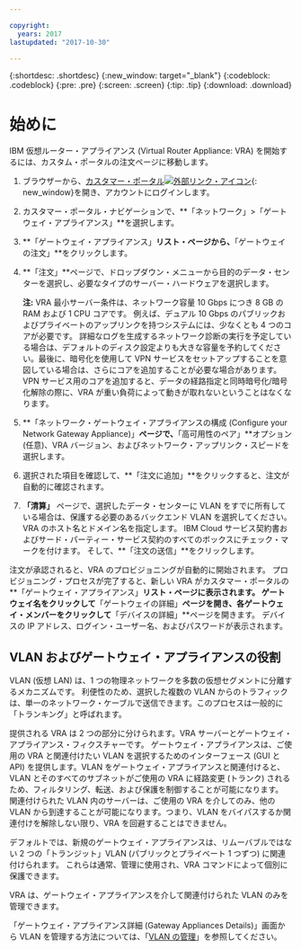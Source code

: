 ```yaml
---

copyright:
  years: 2017
lastupdated: "2017-10-30"

---
```


{:shortdesc: .shortdesc}
{:new_window: target="_blank"}
{:codeblock: .codeblock}
{:pre: .pre}
{:screen: .screen}
{:tip: .tip}
{:download: .download}


# 始めに
IBM 仮想ルーター・アプライアンス (Virtual Router Appliance: VRA) を開始するには、カスタム・ポータルの注文ページに移動します。

1. ブラウザーから、[カスタマー・ポータル![外部リンク・アイコン](../../icons/launch-glyph.svg "")](https://control.softlayer.com/){: new_window}を開き、アカウントにログインします。
2. カスタマー・ポータル・ナビゲーションで、**「ネットワーク」>「ゲートウェイ・アプライアンス」**を選択します。
3. **「ゲートウェイ・アプライアンス」**リスト・ページから、**「ゲートウェイの注文」**をクリックします。
4. **「注文」**ページで、ドロップダウン・メニューから目的のデータ・センターを選択し、必要なタイプのサーバー・ハードウェアを選択します。

    **注:** VRA 最小サーバー条件は、ネットワーク容量 10 Gbps につき 8 GB の RAM および 1 CPU コアです。 例えば、デュアル 10 Gbps のパブリックおよびプライベートのアップリンクを持つシステムには、少なくとも 4 つのコアが必要です。 詳細なログを生成するネットワーク診断の実行を予定している場合は、デフォルトのディスク設定よりも大きな容量を予約してください。最後に、暗号化を使用して VPN サービスをセットアップすることを意図している場合は、さらにコアを追加することが必要な場合があります。VPN サービス用のコアを追加すると、データの経路指定と同時暗号化/暗号化解除の際に、VRA が重い負荷によって動きが取れないということはなくなります。

5. **「ネットワーク・ゲートウェイ・アプライアンスの構成 (Configure your Network Gateway Appliance)」**ページで、**「高可用性のペア」**オプション (任意)、VRA バージョン、およびネットワーク・アップリンク・スピードを選択します。
6. 選択された項目を確認して、**「注文に追加」**をクリックすると、注文が自動的に確認されます。
7. **「清算」** ページで、選択したデータ・センターに VLAN をすでに所有している場合は、保護する必要のあるバックエンド VLAN を選択してください。 VRA のホスト名とドメイン名を指定します。 IBM Cloud サービス契約書およびサード・パーティー・サービス契約のすべてのボックスにチェック・マークを付けます。 そして、**「注文の送信」**をクリックします。

注文が承認されると、VRA のプロビジョニングが自動的に開始されます。 プロビジョニング・プロセスが完了すると、新しい VRA がカスタマー・ポータルの**「ゲートウェイ・アプライアンス」**リスト・ページに表示されます。 ゲートウェイ名をクリックして**「ゲートウェイの詳細」**ページを開き、各ゲートウェイ・メンバーをクリックして**「デバイスの詳細」**ページを開きます。 デバイスの IP アドレス、ログイン・ユーザー名、およびパスワードが表示されます。  
 
## VLAN およびゲートウェイ・アプライアンスの役割
VLAN (仮想 LAN) は、1 つの物理ネットワークを多数の仮想セグメントに分離するメカニズムです。 利便性のため、選択した複数の VLAN からのトラフィックは、単一のネットワーク・ケーブルで送信できます。このプロセスは一般的に「トランキング」と呼ばれます。

提供される VRA は 2 つの部分に分けられます。VRA サーバーとゲートウェイ・アプライアンス・フィクスチャーです。 ゲートウェイ・アプライアンスは、ご使用の VRA と関連付けたい VLAN を選択するためのインターフェース (GUI と API) を提供します。VLAN をゲートウェイ・アプライアンスと関連付けると、VLAN とそのすべてのサブネットがご使用の VRA に経路変更 (トランク) されるため、フィルタリング、転送、および保護を制御することが可能になります。 関連付けられた VLAN 内のサーバーは、ご使用の VRA を介してのみ、他の VLAN から到達することが可能になります。つまり、VLAN をバイパスするか関連付けを解除しない限り、VRA を回避することはできません。

デフォルトでは、新規のゲートウェイ・アプライアンスは、リムーバブルではない 2 つの「トランジット」VLAN (パブリックとプライベート 1 つずつ) に関連付けられます。 これらは通常、管理に使用され、VRA コマンドによって個別に保護できます。

VRA は、ゲートウェイ・アプライアンスを介して関連付けられた VLAN のみを管理できます。

「ゲートウェイ・アプライアンス詳細 (Gateway Appliances Details)」画面から VLAN を管理する方法については、「[VLAN の管理](manage-vlans.html)」を参照してください。
